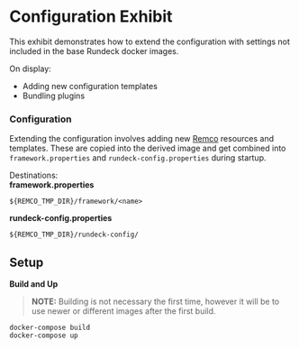 Configuration Exhibit
=====================
This exhibit demonstrates how to extend the configuration with settings
not included in the base Rundeck docker images.

On display:
* Adding new configuration templates
* Bundling plugins

### Configuration
Extending the configuration involves adding new [Remco](https://github.com/HeavyHorst/remco)
resources and templates. These are copied into the derived image
and get combined into `framework.properties` and `rundeck-config.properties`
during startup.

Destinations:  
**framework.properties**  
```
${REMCO_TMP_DIR}/framework/<name>
```
**rundeck-config.properties**  
```
${REMCO_TMP_DIR}/rundeck-config/
```

## Setup
**Build and Up**  
> **NOTE:** Building is not necessary the first time, however
it will be to use newer or different images after the
first build.
```
docker-compose build
docker-compose up
```
